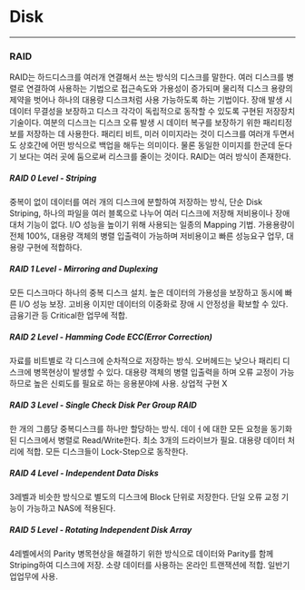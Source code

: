 # Disk
* * *
### RAID     

 RAID는 하드디스크를 여러개 연결해서 쓰는 방식의 디스크를 말한다. 여러 디스크를 병렬로 연결하여 사용하는 기법으로 접근속도와 가용성이 증가되며 물리적 디스크 용량의 제약을 벗어나 하나의 대용량 디스크처럼 사용 가능하도록 하는 기법이다. 장애 발생 시 데이터 무결성을 보장하고 디스크 각각이 독립적으로 동작할 수 있도록 구현된 저장장치 기술이다. 여분의 디스크는 디스크 오류 발생 시 데이터 복구를 보장하기 위한 패리티정보를 저장하는 데 사용한다. 패리티 비트, 미러 이미지라는 것이 디스크를 여러개 두면서도 상호간에 어떤 방식으로 백업을 해두는 의미이다. 물론 동일한 이미지를 한군데 둔다기 보다는 여러 곳에 둠으로써 리스크를 줄이는 것이다. RAID는 여러 방식이 존재한다.
 
 ##### RAID 0 Level - Striping
 
  중복이 없이 데이터를 여러 개의 디스크에 분할하여 저장하는 방식, 단순 Disk Striping, 하나의 파일을 여러 블록으로 나누어 여러 디스크에 저장해 저비용이나 장애 대처 기능이 없다. I/O 성능을 높이기 위해 사용되는 일종의 Mapping 기법. 가용용량이 전체 100%, 대용량 객체의 병렬 입출력이 가능하며 저비용이고 빠른 성능요구 업무, 대용량 구현에 적합하다.
  
 ##### RAID 1 Level - Mirroring and Duplexing
  
  모든 디스크마다 하나의 중복 디스크 설치. 높은 데이터의 가용성을 보장하고 동시에 빠른 I/O 성능 보장. 고비용 이지만 데이터의 이중화로 장애 시 안정성을 확보할 수 있다. 금융기관 등 Critical한 업무에 적합.
   
 ##### RAID 2 Level - Hamming Code ECC(Error Correction)
  
  자료를 비트별로 각 디스크에 순차적으로 저장하는 방식. 오버헤드는 낮으나 패리티 디스크에 병목현상이 발생할 수 있다. 대용량 객체의 병렬 입출력을 하며 오류 교정이 가능하므로 높은 신뢰도를 필요로 하는 응용분야에 사용. 상업적 구현 X
   
 ##### RAID 3 Level - Single Check Disk Per Group RAID
 
  한 개의 그룹당 중복디스크를 하나만 할당하는 방식. 데이ㅓ에 대한 모든 요청을 동기화된 디스크에서 병렬로 Read/Write한다. 최소 3개의 드라이브가 필요. 대용량 데이터 처리에 적합. 모든 디스크들이 Lock-Step으로 동작한다.
  
  
 ##### RAID 4 Level - Independent Data Disks
 
  3레벨과 비슷한 방식으로 별도의 디스크에 Block 단위로 저장한다. 단일 오류 교정 기능이 가능하고 NAS에 적용된다.
  
 ##### RAID 5 Level - Rotating Independent Disk Array
 
  4레벨에서의 Parity 병목현상을 해결하기 위한 방식으로 데이터와 Parity를 함께 Striping하여 디스크에 저장. 소량 데이터를 사용하는 온라인 트랜잭션에 적합. 일반기업업무에 사용.
